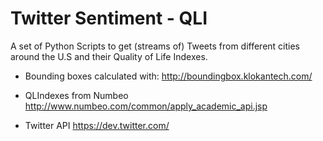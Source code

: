 # Twitter Sentiment - QLI

A set of Python Scripts to get (streams of) Tweets from different cities around the U.S and their Quality of Life Indexes.

- Bounding boxes calculated with:
  http://boundingbox.klokantech.com/

- QLIndexes from Numbeo
  http://www.numbeo.com/common/apply_academic_api.jsp

- Twitter API
  https://dev.twitter.com/
